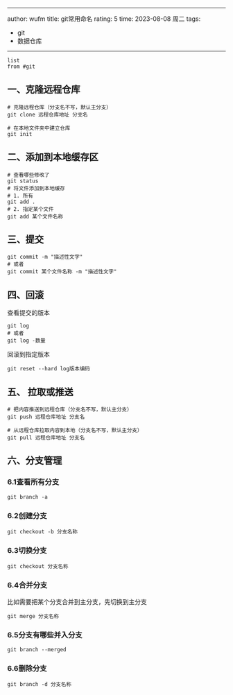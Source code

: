 
---
author: wufm
title: git常用命名
rating: 5
time: 2023-08-08 周二
tags:
 - git
 - 数据仓库
---



```dataview
list
from #git
```

## 一、克隆远程仓库

```shell
# 克隆远程仓库（分支名不写，默认主分支）
git clone 远程仓库地址 分支名

# 在本地文件夹中建立仓库
git init
```

## 二、添加到本地缓存区

```shell
# 查看哪些修改了
git status
# 将文件添加到本地缓存
# 1. 所有
git add .
# 2. 指定某个文件
git add 某个文件名称
```

## 三、提交

```shell
git commit -m "描述性文字"
# 或者
git commit 某个文件名称 -m "描述性文字"
```

## 四、回滚

查看提交的版本

```shell
git log
# 或者
git log -数量
```

回滚到指定版本

```shell
git reset --hard log版本编码
```


## 五、 拉取或推送

```shell
# 把内容推送到远程仓库（分支名不写，默认主分支）
git push 远程仓库地址 分支名

# 从远程仓库拉取内容到本地（分支名不写，默认主分支）
git pull 远程仓库地址 分支名
```

## 六、分支管理

### 6.1查看所有分支

```shell
git branch -a
```

### 6.2创建分支

```shell
git checkout -b 分支名称
```

### 6.3切换分支

```shell
git checkout 分支名称
```

### 6.4合并分支

比如需要把某个分支合并到主分支，先切换到主分支

```shell
git merge 分支名称
```

### 6.5分支有哪些并入分支

```shell
git branch --merged
```

### 6.6删除分支

```shell
git branch -d 分支名称
```





